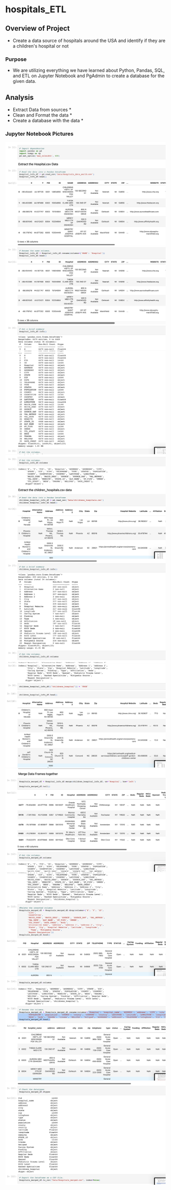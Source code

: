 # hospitals_ETL
## Overview of Project
* Create a data source of hospitals around the USA and identify if they are a children's hospital or not

### Purpose
   
* We are utilizing everything we have learned about Python, Pandas, SQL, and ETL on Jupyter Notebook and PgAdmin to create a database for the given data.

## Analysis

* Extract Data from sources
    * 
* Clean and Format the data
    * 
* Create a database with the data
    * 

### Jupyter Notebook Pictures
![1](Images/1.png)
![2](Images/2.png)
![3](Images/3.png)
![4](Images/4.png)
![5](Images/5.png)
![6](Images/6.png)
![7](Images/7.png)
![8](Images/8.png)
![9](Images/9.png)
![10](Images/10.png)
